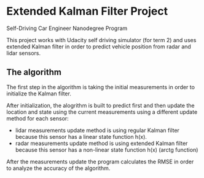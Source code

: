 # Extended Kalman Filter Project
Self-Driving Car Engineer Nanodegree Program

This project works with Udacity self driving simulator (for term 2) and
uses extended Kalman filter in order to predict vehicle position from
radar and lidar sensors.

## The algorithm
The first step in the algorithm is taking the initial measurements in order to initialize the Kalman filter.

After initialization, the alogrithm is built to predict first and then update the location and state using the current measurements using a different update method for each sensor:
* lidar measurements update method is using regular Kalman filter because this sensor has a linear state function h(x).
* radar measurements update method is using extended Kalman filter because this sensor has a non-linear state function h(x) (arctg function)

After the measurements update the program calculates the RMSE in order to analyze the accuracy of the algorithm.


